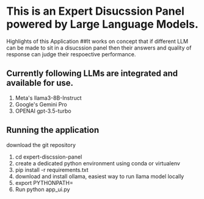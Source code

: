 # This is an Expert Disucssion Panel powered by Large Language Models.

Highlights of this Application
##It works on concept that if different LLM can be made to sit in a disucssion panel
then their answers and quality of response can judge their respoective performance.

## Currently following LLMs are integrated and available for use.
1. Meta's llama3-8B-Instruct
2. Google's Gemini Pro
3. OPENAI gpt-3.5-turbo

## Running the application
download the git repository

1. cd expert-discssion-panel
2. create a dedicated python environment using conda or virtualenv
3. pip install -r requirements.txt
4. download and install ollama, easiest way to run llama model locally
5. export PYTHONPATH=<where you cloned this repo>
6. Run python app_ui.py
